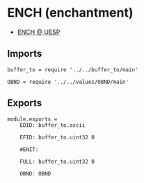 # ENCH (enchantment)

- [ENCH @ UESP](http://www.uesp.net/wiki/Tes5Mod:Mod_File_Format/ENCH)


## Imports

	buffer_to = require '../../buffer_to/main'

	OBND = require '../../values/OBND/main'


## Exports

	module.exports =
		EDID: buffer_to.ascii

		EFID: buffer_to.uint32 0

		#ENIT:

		FULL: buffer_to.uint32 0

		OBND: OBND
